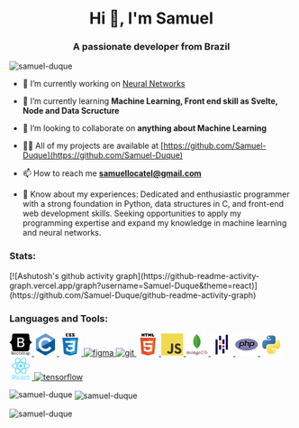 <h1 align="center">Hi 👋, I'm Samuel</h1>
<h3 align="center">A passionate developer from Brazil</h3>

<p align="left"> <img src="https://komarev.com/ghpvc/?username=samuel-duque&label=Profile%20views&color=0e75b6&style=flat" alt="samuel-duque" /> </p>

- 🔭 I’m currently working on [Neural Networks](https://github.com/Samuel-Duque/NeuralNetwork-Practice)

- 🌱 I’m currently learning **Machine Learning, Front end skill as Svelte, Node and Data Scructure**

- 👯 I’m looking to collaborate on **anything about Machine Learning**

- 👨‍💻 All of my projects are available at [https://github.com/Samuel-Duque](https://github.com/Samuel-Duque)

- 📫 How to reach me **samuellocatel@gmail.com**

- 📄 Know about my experiences: Dedicated and enthusiastic programmer with a strong foundation in Python, data structures in C, and front-end web development skills. Seeking opportunities to apply my programming expertise and expand my knowledge in machine learning and neural networks.

<h3 align="left">Stats:</h3>
[![Ashutosh's github activity graph](https://github-readme-activity-graph.vercel.app/graph?username=Samuel-Duque&theme=react)](https://github.com/Samuel-Duque/github-readme-activity-graph)
<p align="left">
</p>

<h3 align="left">Languages and Tools:</h3>
<p align="left"> <a href="https://getbootstrap.com" target="_blank" rel="noreferrer"> <img src="https://raw.githubusercontent.com/devicons/devicon/master/icons/bootstrap/bootstrap-plain-wordmark.svg" alt="bootstrap" width="40" height="40"/> </a> <a href="https://www.cprogramming.com/" target="_blank" rel="noreferrer"> <img src="https://raw.githubusercontent.com/devicons/devicon/master/icons/c/c-original.svg" alt="c" width="40" height="40"/> </a> <a href="https://www.w3schools.com/css/" target="_blank" rel="noreferrer"> <img src="https://raw.githubusercontent.com/devicons/devicon/master/icons/css3/css3-original-wordmark.svg" alt="css3" width="40" height="40"/> </a> <a href="https://www.figma.com/" target="_blank" rel="noreferrer"> <img src="https://www.vectorlogo.zone/logos/figma/figma-icon.svg" alt="figma" width="40" height="40"/> </a> <a href="https://git-scm.com/" target="_blank" rel="noreferrer"> <img src="https://www.vectorlogo.zone/logos/git-scm/git-scm-icon.svg" alt="git" width="40" height="40"/> </a> <a href="https://www.w3.org/html/" target="_blank" rel="noreferrer"> <img src="https://raw.githubusercontent.com/devicons/devicon/master/icons/html5/html5-original-wordmark.svg" alt="html5" width="40" height="40"/> </a> <a href="https://developer.mozilla.org/en-US/docs/Web/JavaScript" target="_blank" rel="noreferrer"> <img src="https://raw.githubusercontent.com/devicons/devicon/master/icons/javascript/javascript-original.svg" alt="javascript" width="40" height="40"/> </a> <a href="https://www.mongodb.com/" target="_blank" rel="noreferrer"> <img src="https://raw.githubusercontent.com/devicons/devicon/master/icons/mongodb/mongodb-original-wordmark.svg" alt="mongodb" width="40" height="40"/> </a> <a href="https://pandas.pydata.org/" target="_blank" rel="noreferrer"> <img src="https://raw.githubusercontent.com/devicons/devicon/2ae2a900d2f041da66e950e4d48052658d850630/icons/pandas/pandas-original.svg" alt="pandas" width="40" height="40"/> </a> <a href="https://www.php.net" target="_blank" rel="noreferrer"> <img src="https://raw.githubusercontent.com/devicons/devicon/master/icons/php/php-original.svg" alt="php" width="40" height="40"/> </a> <a href="https://www.python.org" target="_blank" rel="noreferrer"> <img src="https://raw.githubusercontent.com/devicons/devicon/master/icons/python/python-original.svg" alt="python" width="40" height="40"/> </a> <a href="https://reactjs.org/" target="_blank" rel="noreferrer"> <img src="https://raw.githubusercontent.com/devicons/devicon/master/icons/react/react-original-wordmark.svg" alt="react" width="40" height="40"/> </a> <a href="https://www.tensorflow.org" target="_blank" rel="noreferrer"> <img src="https://www.vectorlogo.zone/logos/tensorflow/tensorflow-icon.svg" alt="tensorflow" width="40" height="40"/> </a> </p>

<p><img align="left" src="https://github-readme-stats.vercel.app/api/top-langs?username=samuel-duque&show_icons=true&locale=en&layout=compact" alt="samuel-duque" /></p>

<p>&nbsp;<img align="center" src="https://github-readme-stats.vercel.app/api?username=samuel-duque&show_icons=true&locale=en" alt="samuel-duque" /></p>

<p><img align="center" src="https://github-readme-streak-stats.herokuapp.com/?user=samuel-duque&theme=default" alt="samuel-duque" /></p>
